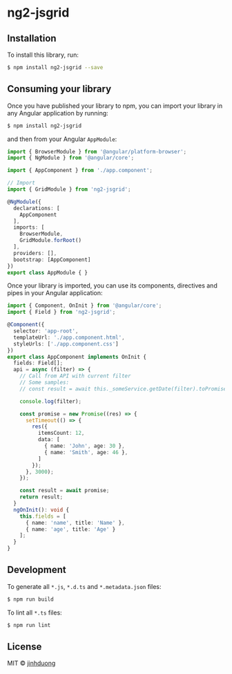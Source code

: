 # ng2-jsgrid

## Installation

To install this library, run:

```bash
$ npm install ng2-jsgrid --save
```

## Consuming your library

Once you have published your library to npm, you can import your library in any Angular application by running:

```bash
$ npm install ng2-jsgrid
```

and then from your Angular `AppModule`:

```typescript
import { BrowserModule } from '@angular/platform-browser';
import { NgModule } from '@angular/core';

import { AppComponent } from './app.component';

// Import
import { GridModule } from 'ng2-jsgrid';

@NgModule({
  declarations: [
    AppComponent
  ],
  imports: [
    BrowserModule,
    GridModule.forRoot()
  ],
  providers: [],
  bootstrap: [AppComponent]
})
export class AppModule { }
```

Once your library is imported, you can use its components, directives and pipes in your Angular application:

```typescript
import { Component, OnInit } from '@angular/core';
import { Field } from 'ng2-jsgrid';

@Component({
  selector: 'app-root',
  templateUrl: './app.component.html',
  styleUrls: ['./app.component.css']
})
export class AppComponent implements OnInit {
  fields: Field[];
  api = async (filter) => {
    // Call from API with current filter
    // Some samples:
    // const result = await this._someService.getDate(filter).toPromise();

    console.log(filter);

    const promise = new Promise((res) => {
      setTimeout(() => {
        res({
          itemsCount: 12,
          data: [
            { name: 'John', age: 30 },
            { name: 'Smith', age: 46 },
          ]
        });
      }, 3000);
    });

    const result = await promise;
    return result;
  }
  ngOnInit(): void {
    this.fields = [
      { name: 'name', title: 'Name' },
      { name: 'age', title: 'Age' }
    ];
  }
}

```

## Development

To generate all `*.js`, `*.d.ts` and `*.metadata.json` files:

```bash
$ npm run build
```

To lint all `*.ts` files:

```bash
$ npm run lint
```

## License

MIT © [jinhduong](mailto:0961020@gmail.com)
